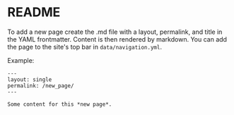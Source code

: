 # README

To add a new page create the .md file with a layout, permalink, and title in the YAML frontmatter. Content
is then rendered by markdown. You can add the page to the site's top bar in `data/navigation.yml`.

Example:
```
---
layout: single
permalink: /new_page/
---

Some content for this *new page*.
```